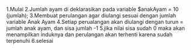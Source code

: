1.Mulai
2.Jumlah ayam di deklarasikan pada variable $anakAyam = 10 (jumlah);
3.Membuat perulangan agar diulangi sesuai dengan jumlah variable Anak Ayam
4.Setiap perualangan akan diulangi dengan turun = jumlah anak ayam, dan sisa jumlah -1
5.jika nilai sisa sudah 0 maka akan menampilkan induknya dan perulangan akan terhenti karena sudah terpenuhi
6.selesai
